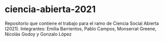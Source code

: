 # ciencia-abierta-2021
 Repositorio que contiene el trabajo para el ramo de Ciencia Social Abierta (2021). Integrantes: Emilia Barrientos, Pablo Campos, Monserrat Greene, Nicolás Godoy y Gonzalo López
